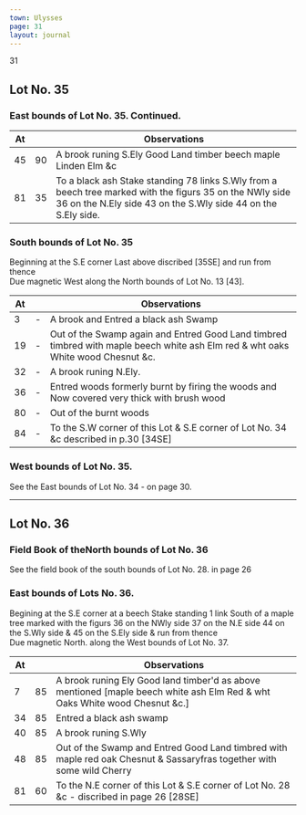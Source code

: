 ```yaml
---
town: Ulysses
page: 31
layout: journal
---
```


31

## Lot No. 35

### East bounds of Lot No. 35. Continued.

| At |    | Observations |
| -- | -- | ------------ |
| 45 | 90 | A brook runing S.Ely Good Land timber beech maple Linden Elm &c
| 81 | 35 | To a black ash Stake standing 78 links S.Wly from a beech tree marked with the figurs 35 on the NWly side 36 on the N.Ely side 43 on the S.Wly side 44 on the S.Ely side.

### South bounds of Lot No. 35

Beginning at the S.E corner Last above discribed [35SE] and run from thence \
Due magnetic West along the North bounds of Lot No. 13 [43].

| At |    | Observations |
| -- | -- | ------------ |
| 3 | - | A brook and Entred a black ash Swamp
| 19 | - | Out of the Swamp again and Entred Good Land timbred timbred with maple  beech white ash Elm red & wht oaks White wood Chesnut &c.
| 32 | - | A brook runing N.Ely.
| 36 | - | Entred woods formerly burnt by firing the woods and Now covered very thick with brush wood
| 80 | - | Out of the burnt woods
| 84 | - | To the S.W corner of this Lot & S.E corner of Lot No. 34 &c described in p.30 [34SE]

### West bounds of Lot No. 35.

See the East bounds of Lot No. 34 - on page 30.

---

## Lot No. 36

### Field Book of theNorth bounds of Lot No. 36

See the field book of the south bounds of Lot No. 28. in page 26

### East bounds of Lots No. 36.

Begining at the S.E corner at a beech Stake standing 1 link South of a maple tree marked with the figurs 36 on the NWly side 37 on the N.E side 44 on the S.Wly side & 45 on the S.Ely side & run from thence \
Due magnetic North. along the West bounds of Lot No. 37.

| At |    | Observations |
| -- | -- | ------------ |
| 7 | 85 | A brook runing Ely Good land timber'd as above mentioned [maple beech white ash Elm Red & wht Oaks White wood Chesnut &c.]
| 34 | 85 | Entred a black ash swamp
| 40 | 85 | A brook runing S.Wly
| 48 | 85 | Out of the Swamp and Entred Good Land timbred with maple red oak Chesnut & Sassaryfras together with some wild Cherry
| 81 | 60 | To the N.E corner of this Lot & S.E corner of Lot No. 28 &c - discribed in page 26 [28SE]

